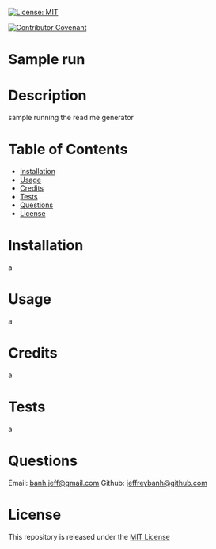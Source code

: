 [![License: MIT](https://img.shields.io/badge/License-MIT-yellow.svg)](https://opensource.org/licenses/MIT)

[![Contributor Covenant](https://img.shields.io/badge/Contributor%20Covenant-2.1-4baaaa.svg)](code_of_conduct.md)
# Sample run

# Description
 sample running the read me generator
# Table of Contents
* [Installation](#Installation)
* [Usage](#Usage)
* [Credits](#Credits)
* [Tests](#Tests)
* [Questions](#Questions)
* [License](#License)

# Installation
 a

# Usage
 a

# Credits
 a

# Tests
 a

# Questions
Email: banh.jeff@gmail.com
Github: jeffreybanh@github.com

# License
 This repository is released under the [MIT License](https://opensource.org/licenses/MIT)
